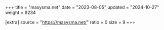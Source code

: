 +++
title = "masysma.net"
date = "2023-08-05"
updated = "2024-10-27"
weight = 9234

[extra]
source = "https://masysma.net/"
ratio = 0
size = 9
+++
